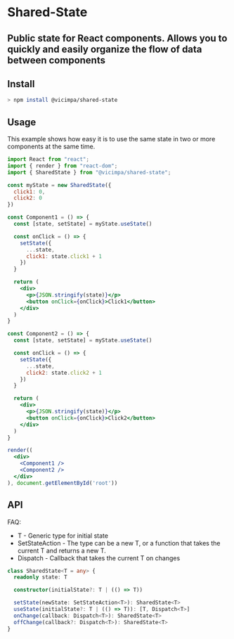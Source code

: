 # Shared-State

## Public state for React components. Allows you to quickly and easily organize the flow of data between components

## Install
```bash
> npm install @vicimpa/shared-state
```

## Usage
This example shows how easy it is to use the same state in two or more components at the same time.
```jsx
import React from "react";
import { render } from "react-dom";
import { SharedState } from "@vicimpa/shared-state";

const myState = new SharedState({
  click1: 0,
  click2: 0
})

const Component1 = () => {
  const [state, setState] = myState.useState()

  const onClick = () => {
    setState({
      ...state, 
      click1: state.click1 + 1
    })
  }

  return (
    <div>
      <p>{JSON.stringify(state)}</p>
      <button onClick={onClick}>Click1</button>
    </div>
  )
}

const Component2 = () => {
  const [state, setState] = myState.useState()

  const onClick = () => {
    setState({
      ...state, 
      click2: state.click2 + 1
    })
  }

  return (
    <div>
      <p>{JSON.stringify(state)}</p>
      <button onClick={onClick}>Click2</button>
    </div>
  )
}

render((
  <div>
    <Component1 />
    <Component2 />
  </div>
), document.getElementById('root'))
```

## API
FAQ:
- T - Generic type for initial state
- SetStateAction - The type can be a new T, or a function that takes the current T and returns a new T.
- Dispatch - Callback that takes the current T on changes
```ts
class SharedState<T = any> {
  readonly state: T

  constructor(initialState?: T | (() => T))

  setState(newState: SetStateAction<T>): SharedState<T>
  useState(initialState?: T | (() => T)): [T, Dispatch<T>]
  onChange(callback: Dispatch<T>): SharedState<T>
  offChange(callback?: Dispatch<T>): SharedState<T>
}
```